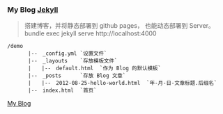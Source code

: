 ### My Blog [Jekyll](http://jekyllrb.com/docs/configuration/)

> 搭建博客，并将静态部署到 github pages， 也能动态部署到 Server。
> bundle exec jekyll serve
> http://localhost:4000

    /demo
    　　　　|--　_config.yml `设置文件`
    　　　　|--　_layouts    `存放模板文件`
    　　　　|　　|--　default.html  `作为 Blog 的默认模板`
    　　　　|--　_posts      `存放 Blog 文章` 
    　　　　|　　|--　2012-08-25-hello-world.html  `年-月-日-文章标题.后缀名`
    　　　　|--　index.html  `首页`

[My Blog](https://virgo9.github.io/)

<!-- [创始人](http://tom.preston-werner.com/) -->

<!-- [reference](http://www.ruanyifeng.com/blog/2012/08/blogging_with_jekyll.html) -->

